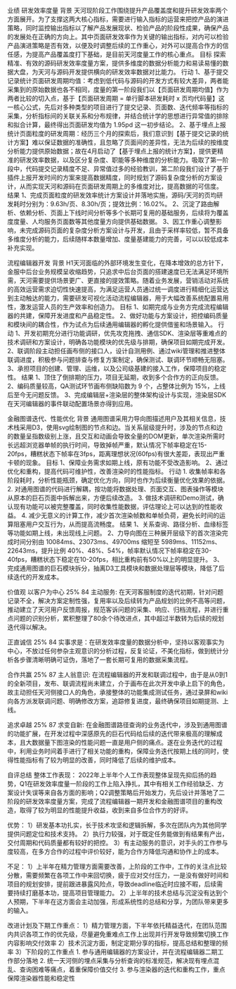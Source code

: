 业绩
  研发效率度量
    背景
      天河现阶段工作围绕提升产品覆盖度和提升研发效率两个方面展开。为了支撑这两大核心指标，需要进行输入指标的运营来把控产品的演进策略，同时监控输出指标以了解产品发展现状、检验产品的阶段性成果，确保产品的发展处在正确的方向上。其中页面研发效率作为关键的输出指标，对内可以检验产品演进策略是否有效，以便及时调整后续的工作重心，对外可以提高合作方的信任感，为提高产品覆盖度打下基础，是目前天河度量工作的核心重点。
    目标
      探索精准、有效的源码研发效率度量方案，提供多维度的数据分析能力和易读易懂的数据大盘，为天河与源码开发提供横向的研发效率数据对比能力。
    行动
      1、基于提交记录统计页面研发周期均值：考虑到低代码与源码的开发方式有较大差异，两者能采集到的原始数据也各不相同，度量的第一阶段我们以【页面研发周期均值】作为两者比较的切入点，基于【页面研发周期 = 单行脚本研发耗时 x 页均代码量】这一核心公式，先后对多种类型的项目进行了提交记录、页面数、迭代频率等指标的采集，分析指标间的关联关系和分布规律，并结合统计学的思想进行异常值的排除和拟合计算，最终得出页面研发均值为 1.95pd 这一初步结论。
      2、基于埋点上报统计页面粒度的研发周期：经历三个月的探索后，我们意识到【基于提交记录的统计方案】难以保证数据的准确性，且忽略了页面间的差异性，无法为后续的按维度分析能力提供原始数据；故在4月启动了【基于埋点上报的统计方案】，提供更精准的研发效率数据，以及区分复杂度、职能等多种维度的分析能力。吸取了第一阶段中，代码提交记录精度不足、异常值过多的经验教训，第二阶段我们设计了基于插件上报开发时间的方案来提高数据精度，同时规划了源码复杂度分析的方案设计，从而实现天河和源码在页面研发周期上的多维度对比，提高数据的可信度。
    结果
      1、完成页面粒度的研发效率统计方案设计并落地实施，源码/天河的页均研发耗时分别为：9.63h/页、8.30h/页；提效比例：16.02%。
      2、沉淀了路由解析、依赖分析、页面上下线时间分析等多个长期可复用的基础服务，后续将为覆盖度度量、人均服务页面数等其他度量方向提供基础数据。
      3、因工作重心调整影响，未完成源码页面的复杂度分析方案设计与开发，且由于采样率较低，暂不具备多维度分析的能力，后续随样本数量增加、度量基建能力的完善，可以以较低成本补充实现。

  流程编辑器开发
    背景
      H1天河面临的外部环境发生变化，在降本增效的总方针下，金服中后台业务规模呈收缩趋势，只追求中后台页面的搭建速度已无法满足环境所需，天河需要提供场景更广、更直接的提效策略。随着业务发展，营销活动对系统的高效运营需求迫切性快速提高，为满足运营人员通过统一调度进行精细化运营达到主动触达的能力，需要研发可视化活动流程编辑器，用于大幅改善系统配置易用性，激发运营人员的生产效率和创造力。
    目标
      1、如期完成与业务方完成流程编辑器的共建，保障开发进度和产品稳定性。
      2、做好功能与方案设计，把控编码质量和模块间的耦合性，作为试点为后续通用编辑器的孵化提供借鉴和场景输入。
    行动
      1、开发初期充分进行功能调研，优先攻克拖拽、通信SDK、渲染层等重难点的技术调研和方案设计，明确各功能模块的优先级与排期，确保项目如期完成开发。
      2、联调阶段主动担任画布侧的接口人，设计自测用例、通过wiki管理和推进整体联调进度，积极参与问题排查与修复方案制定，确保测试、联调环节顺畅无阻塞。
      3、承担项目的创建、管理、运维，以及公司级基建的接入工作，保障项目的稳定性。
    结果
      1、顶住了倒排期的压力，项目无延期，收到多个合作方的正向反馈。
      2、编码质量较高，QA测试环节画布侧缺陷数为 9 个，占整体比例为 15%，上线后至今无问题反馈。
      3、完成编辑层+渲染层的整体架构设计与实现，渲染层SDK在天河编辑器的事件联动配置场景亦得到应用。

  金融图谱迭代、性能优化
    背景
      通用图谱采用力导向图描述用户及其相关信息，技术栈采用D3，使用svg绘制图的节点和边。当关系层级提升时，涉及的节点和边的数量呈指数级别上涨，且交互和动画会导致全量的DOM更新，单次渲染所需时长远超浏览器单帧的执行时间，导致掉帧严重，默认情况下帧率稳定在15-20fps，糟糕状态下帧率在3fps，距离理想状况(60fps)有很大差距，表现出严重卡顿的现象。
    目标
      1、保障业务需求如期上线，原有功能不受改造影响。
      2、通过优化和重构，提高代码可维护性，改善渲染时的性能指标。
    行动
      1. 收集帧率和各阶段耗时，分析性能瓶颈，确定优化方向，同时也作为后续衡量优化效果的依据。
      2. 对通用图谱的代码进行解耦，按功能将数据处理、页面交互、图表操作等模块从原本的巨石页面中拆解出来，方便后续改造。
      3. 做技术调研和Demo测试，确认现有功能可以被完整覆盖，同时收集性能数据，评估理论上可以达到的性能收益。
      4. 减少无意义的计算工作，减少首次渲染帧数和单帧负荷，避免长时间的运算阻塞用户交互行为，从而提高流畅度。
    结果
      1、关系查询、路径分析、血缘标签 等功能如期上线，未出现线上问题。
      2、力导向图在三种展开层级下的首次渲染完成时间分别由 10084ms、23073ms、49700ms 缩短至 5989ms、11152ms、22643ms，提升比例 40%、48%、54%，帧率默认情况下帧率稳定在30-40fps，糟糕状态下稳定在10-20fps，相比重构前有50%以上的明显提升。
      3、完成通用图谱的巨石模块拆分，抽离D3工具模块和数据处理层等模块，降低了后续迭代的开发成本。

价值观
  以客户为中心 25% 84
    主动服务: 在天河客服制度的迭代初期，针对问题记录不全，解决方案定制性强，复用率以及后续转为产品规划的比例不高等问题，推动建立了天河用户反馈周报，规范客诉问题的采集、响应、归档流程，并进行重点问题的识别分析，累积整理了80余个待改进点，其中超过半数转为后续的规划迭代得以解决。

  正直诚信 25% 84
    实事求是：在研发效率度量的数据分析中，坚持以客观事实为中心，不放过任何参杂主观意识的分析过程，反复论证，不美化指标，做到统计分析各步骤清晰明确可证伪，落地了一套长期可复用的数据采集流程。

  合作共赢 25% 87
    主人翁意识: 在流程编辑器的开发和联调过程中，由于是从0到1的全新项目，发布、联调流程尚未建立，介于画布在此次开发中承上启下的角色，故主动担任天河侧接口人的角色，承接整体的功能集成测试任务，通过录屏和wiki向各方派发联调问题、明确修改方案，追踪修复进度，最终确保项目如期提测、上线。

  追求卓越 25% 87
    求变自新: 在金融图谱路径查询的业务迭代中，涉及到通用图谱的功能扩展，在开发过程中深感原先的巨石代码给后续的迭代带来极高的理解成本，且大数据量下图渲染的性能问题一直是用户侧的痛点。遂在业务迭代的过程中，利用业务时间着手进行了相关功能的重构，保障业务迭代按期上线的同时，使得性能指标有了较为明显的改善，同时降低了后续的维护成本。

自评总结
  整体工作表现：
    2022年上半年个人工作表现整体呈现先抑后扬的趋势，Q1在研发效率度量一阶段的工作上陷入挣扎，其中有相关工作经验缺乏、方案设计失误等来自各方面的影响；Q2调整策略后开始发力，先后设计并落地了二阶段的研发效率度量方案，完成了流程编辑器一期开发和金融图谱项目的重构改造，取得了较为明显的性能提升收益，收到来自多位合作方的好评。

  优势：
    1）研发基本功扎实，长于技术攻坚和逻辑拆解，多次在团队内为其他同学提供问题定位和技术支持。
    2）执行力较强，对于既定任务能做到有结果有产出，交付周期和代码质量都有较好的把控。
    3）有主动服务的意识，对手头的工作参与度较高，在多方合作的过程中评价较好，能为合作方降低沟通和协作上的成本。

  不足：
    1）上半年在精力管理方面需要改善，上阶段的工作中，工作的关注点比较分散，需要频繁在各项工作中来回切换，疲于应对交付压力，一是没有做好时间和项目的规划安排，提前跟进暴露风险点，导致deadline临近时应接不暇，后续需要持续打磨基本功，提高项目管理能力。
    2）上半年的技术总结与沉淀没有达到个人预期，下半年在这方面会主动加强，形成系统性的总结和分享，为团队带来更多的输入。

  改进计划及下期工作重点：
    1）精力管理方面，下半年依托精益迭代，在团队范围内共识各项工作的优先级，尽量避免重难点工作上出现并行开发导致频繁切换工作内容影响交付效率
    2）技术沉淀方面，制定定期分享的指标，提高总结和整理的频率
    3）下阶段的工作重点
      1. 参与通用编辑器的方案设计，并在流程编辑器二期工作部分落地
      2. 统一天河侧的埋点采集与分析查询的标准规范，解决现有埋点混乱、查询困难等痛点，着重保障价值交付
      3. 参与渲染器的迭代和重构工作，重点保障渲染器性能和稳定性

